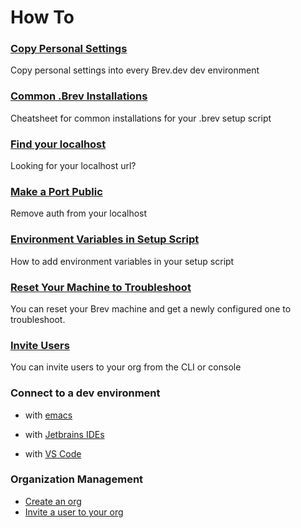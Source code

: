 # How To

### [Copy Personal Settings](copy-personal-settings.md)
Copy personal settings into every Brev.dev dev environment

### [Common .Brev Installations](automatically-set-up.md)
Cheatsheet for common installations for your .brev setup script

### [Find your localhost](find-my-localhost.md)
Looking for your localhost url?

### [Make a Port Public](make-port-public.md)
Remove auth from your localhost

### [Environment Variables in Setup Script](env-vars-dot-brev.md)
How to add environment variables in your setup script

### [Reset Your Machine to Troubleshoot](troubleshoot-reset.md)
You can reset your Brev machine and get a newly configured one to troubleshoot.

### [Invite Users](invite-users.md)
You can invite users to your org from the CLI or console

<!-- ### [Share Your dev environment](share-your-dev environment.md)
Get a link to clone your dev environment in someone else's Brev.dev account -->

### Connect to a dev environment

* with [emacs](connect-via-emacs.md)

* with [Jetbrains IDEs](connect-via-jetbrains.md)

* with [VS Code](connect-via-vscode.md)

### Organization Management

* [Create an org](create-org.md)
* [Invite a user to your org](invite-users-to-org.md)